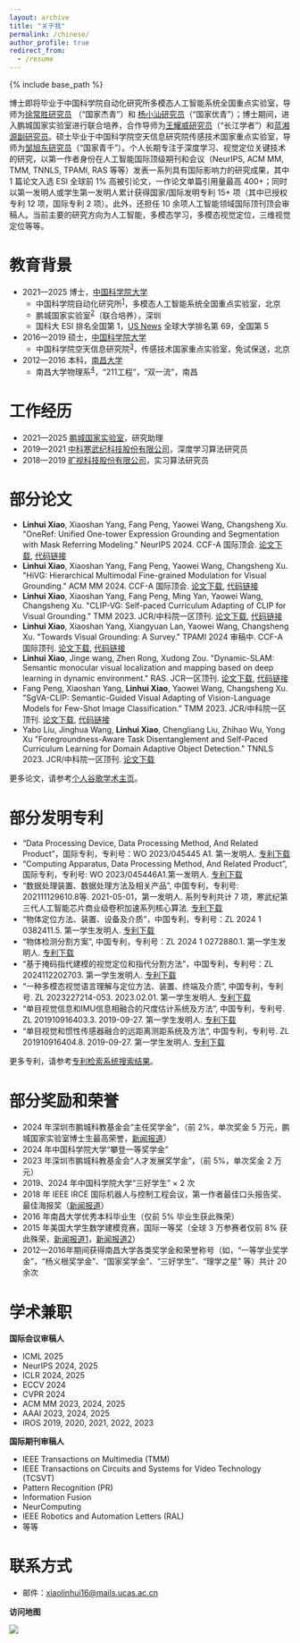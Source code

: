 ```yaml
---
layout: archive
title: "关于我"
permalink: /chinese/
author_profile: true
redirect_from:
  - /resume
---
```


{% include base_path %}

博士即将毕业于中国科学院自动化研究所多模态人工智能系统全国重点实验室，导师为[徐常胜研究员](https://baike.baidu.com/item/%E5%BE%90%E5%B8%B8%E8%83%9C/7074988) （“国家杰青”）和 [杨小汕研究员](https://people.ucas.ac.cn/~yangxiaoshan)（“国家优青”）；博士期间，进入鹏城国家实验室进行联合培养，合作导师为[王耀威研究员](https://people.ucas.ac.cn/~0028522)（“长江学者”）和[蓝湘源副研究员](https://scholar.google.com.hk/citations?user=c3iwWRcAAAAJ&hl=zh-CN)。硕士毕业于中国科学院空天信息研究院传感技术国家重点实验室，导师为[邹旭东研究员](https://people.ucas.ac.cn/~zouxudong)（“国家青千”）。个人长期专注于深度学习、视觉定位关键技术的研究，以第一作者身份在人工智能国际顶级期刊和会议（NeurIPS, ACM MM, TMM, TNNLS, TPAMI, RAS 等等）发表一系列具有国际影响力的研究成果，其中 1 篇论文入选 ESI 全球前 1% 高被引论文，一作论文单篇引用量最高 400+；同时以第一发明人或学生第一发明人累计获得国家/国际发明专利 15+ 项（其中已授权专利 12 项，国际专利 2 项）。此外，还担任 10 余项人工智能领域国际顶刊顶会审稿人。当前主要的研究方向为人工智能，多模态学习，多模态视觉定位，三维视觉定位等等。


教育背景
======
* 2021—2025  博士，[中国科学院大学](https://www.ucas.edu.cn/)
  * 中国科学院自动化研究所<sup>[1](http://www.ia.cas.cn/)</sup>，多模态人工智能系统全国重点实验室，北京
  * 鹏城国家实验室<sup>[2](https://www.pcl.ac.cn/)</sup>（联合培养），深圳
  * 国科大 ESI 排名全国第 1，[US News](https://www.eol.cn/shuju/paiming/202406/t20240625_2619264.shtml) 全球大学排名第 69，全国第 5
* 2016—2019  硕士，[中国科学院大学](https://www.ucas.edu.cn/)
  * 中国科学院空天信息研究院<sup>[3](http://www.aircas.cn/)</sup>，传感技术国家重点实验室，免试保送，北京
* 2012—2016  本科，[南昌大学](https://www.ncu.edu.cn/)
  * 南昌大学物理系<sup>[4](https://spms.ncu.edu.cn/xygk1/xyjj/index.htm)</sup>，“211工程”，“双一流”，南昌 


工作经历
======
* 2021—2025  [鹏城国家实验室](https://www.pcl.ac.cn/)，研究助理
* 2019—2021  [中科寒武纪科技股份有限公司](https://www.cambricon.com/)，深度学习算法研究员
* 2018—2019  [旷视科技股份有限公司](https://www.megvii.com/)，实习算法研究员

部分论文
======
* **Linhui Xiao**, Xiaoshan Yang, Fang Peng, Yaowei Wang, Changsheng Xu. "OneRef: Unified One-tower Expression Grounding and Segmentation with Mask Referring Modeling." NeurIPS 2024. CCF-A 国际顶会. [论文下载](https://openreview.net/pdf?id=siPdcro6uD), [代码链接](https://github.com/linhuixiao/OneRef)
* **Linhui Xiao**, Xiaoshan Yang, Fang Peng, Yaowei Wang, Changsheng Xu. "HiVG: Hierarchical Multimodal Fine-grained Modulation for Visual Grounding." ACM MM 2024. CCF-A 国际顶会. [论文下载](https://dl.acm.org/doi/pdf/10.1145/3664647.3681071), [代码链接](https://github.com/linhuixiao/HiVG)
* **Linhui Xiao**, Xiaoshan Yang, Fang Peng, Ming Yan, Yaowei Wang, Changsheng Xu. "CLIP-VG: Self-paced Curriculum Adapting of CLIP for Visual Grounding." TMM 2023. JCR/中科院一区顶刊. [论文下载](https://arxiv.org/pdf/2305.08685), [代码链接](https://github.com/linhuixiao/CLIP-VG)
* **Linhui Xiao**, Xiaoshan Yang, Xiangyuan Lan, Yaowei Wang, Changsheng Xu. "Towards Visual Grounding: A Survey." TPAMI 2024 审稿中. CCF-A 国际顶刊. [论文下载](https://arxiv.org/pdf/2412.20206), [代码链接](https://github.com/linhuixiao/Awesome-Visual-Grounding)
* **Linhui Xiao**, Jinge wang, Zhen Rong, Xudong Zou. "Dynamic-SLAM: Semantic monocular visual localization and mapping based on deep learning in dynamic environment." RAS. JCR一区顶刊. [论文下载](https://www.researchgate.net/profile/Linhui-Xiao/publication/332149941_Dynamic-SLAM_Semantic_monocular_visual_localization_and_mapping_based_on_deep_learning_in_dynamic_environment/links/6013f1fa45851517ef22eb7d/Dynamic-SLAM-Semantic-monocular-visual-localization-and-mapping-based-on-deep-learning-in-dynamic-environment.pdf), [代码链接](https://github.com/linhuixiao/Dynamic-SLAM)
* Fang Peng, Xiaoshan Yang, **Linhui Xiao**, Yaowei Wang, Changsheng Xu. "SgVA-CLIP: Semantic-Guided Visual Adapting of Vision-Language Models for Few-Shot Image Classification." TMM 2023. JCR/中科院一区顶刊. [论文下载](https://arxiv.org/pdf/2211.16191), [代码链接](https://github.com/FannierPeng/SgVA-CLIP)
* Yabo Liu, Jinghua Wang, **Linhui Xiao**, Chengliang Liu, Zhihao Wu, Yong Xu "Foregroundness-Aware Task Disentanglement and Self-Paced Curriculum Learning for Domain Adaptive Object Detection." TNNLS 2023. JCR/中科院一区顶刊. [论文下载](https://ieeexplore.ieee.org/abstract/document/10329584)

更多论文，请参考[个人谷歌学术主页](https://scholar.google.com.hk/citations?user=4rTE4ogAAAAJ&hl=zh-CN&oi=ao)。

部分发明专利
======
* “Data Processing Device, Data Processing Method, And Related Product”，国际专利，专利号：WO 2023/045445 A1. 第一发明人. [专利下载](https://patents.google.com/patent/WO2023045445A1/en?oq=WO2023045445A1)
* “Computing Apparatus, Data Processing Method, And Related Product”, 国际专利，专利号: WO 2023/045446A1.第一发明人. [专利下载](https://patents.google.com/patent/WO2023045446A1/en?oq=WO2023045446A1)
* “数据处理装置、数据处理方法及相关产品”, 中国专利，专利号: 202111129610.8等. 2021-05-01，第一发明人. 系列专利共计 7 项，寒武纪第三代人工智能芯片商业级卷积加速系列核心算法. [专利下载](https://cprs.patentstar.com.cn/Search/ResultList?CurrentQuery=5pWw5o2u5aSE55CG6KOF572u44CB5pWw5o2u5aSE55CG5pa55rOV5Y+K55u45YWz5Lqn5ZOBL1lZ&type=cn)
* “物体定位方法、装置、设备及介质”，中国专利，专利号：ZL 2024 1 0382411.5. 第一学生发明人. [专利下载](https://cprs.patentstar.com.cn/Search/Detail?ANE=9IEF7EDA4CAACIHA3BBA5AFA9FEDABIA7CDA9EED5CCA9EIE)
* “物体检测分割方案”, 中国专利，专利号：ZL 2024 1 0272880.1. 第一学生发明人. [专利下载](https://cprs.patentstar.com.cn/Search/Detail?ANE=9BGA6DDA6BDA9DDB6EBA8CGA9CFADGHA7FAA9DACDHFA9FIE)
* “基于掩码指代建模的视觉定位和指代分割方法”，中国专利，专利号：ZL 2024112202703. 第一学生发明人. [专利下载](https://cprs.patentstar.com.cn/Search/Detail?ANE=9HDD4DBAAHIA9DFD5AEA6CDA5BCA8FBA9GIF9EIF9CAA9CHA)
* “一种多模态视觉语言理解与定位方法、装置、终端及介质”, 中国专利，专利号. ZL 2023227214-053. 2023.02.01. 第一学生发明人. [专利下载](https://cprs.patentstar.com.cn/Search/Detail?ANE=9EIF6CEA9DEA9CFB2ABA6BFA5BDA9BHE9IAB9DAB2ACA9IAD)
* “单目视觉信息和IMU信息相融合的尺度估计系统及方法”, 中国专利，专利号. ZL 201910916403.3. 2019-09-27. 第一学生发明人. [专利下载](https://cprs.patentstar.com.cn/Search/Detail?ANE=9FEC9FHD8EDAFGHA9HFE9HFDHIHA6AFA9EABAGHA6BFA9BFA)
* “单目视觉和惯性传感器融合的远距离测距系统及方法”, 中国专利，专利号. ZL 201910916404.8. 2019-09-27. 第一学生发明人. [专利下载](https://cprs.patentstar.com.cn/Search/Detail?ANE=2AAA8BHAAIIABDGA9IDD8IAAABHA4ADA9GBE9AHC6FBA9EGF)

更多专利，请参考[专利检索系统搜索结果](https://cprs.patentstar.com.cn/Search/ResultList?CurrentQuery=6IKW6bqf5oWnL1lZ&type=cn)。

  
部分奖励和荣誉
======
* 2024 年深圳市鹏城科教基金会“主任奖学金”，（前 2%，单次奖金 5 万元，鹏城国家实验室博士生最高荣誉，[新闻报道](https://www.pcl.ac.cn/html/999/2025-04-06/content-4579.html)）
* 2024 年中国科学院大学“攀登一等奖学金”
* 2023 年深圳市鹏城科教基金会“人才发展奖学金”，（前 5%，单次奖金 2 万元）
* 2019、2024 年中国科学院大学“三好学生” × 2 次
* 2018 年 IEEE IRCE 国际机器人与控制工程会议，第一作者最佳口头报告奖、最佳海报奖（[新闻报道](https://www.irce.org/2018.html)）
* 2016 年南昌大学优秀本科毕业生（仅前 5% 毕业生获此殊荣）
* 2015 年美国大学生数学建模竞赛，国际一等奖（全球 3 万参赛者仅前 8% 获此殊荣，[新闻报道1](http://m.ncu.edu.cn/ndyw/9951640e58f24ea59a6427e50aa2eaa3.htm)，[新闻报道2](https://jwc.ncu.edu.cn/xwdt/20485.htm)）
* 2012—2016年期间获得南昌大学各类奖学金和荣誉称号（如，“一等学业奖学金”，“杨义根奖学金”、“国家奖学金”、“三好学生”、“理学之星” 等）共计 20 余次


学术兼职
======

**国际会议审稿人**
* ICML 2025
* NeurIPS 2024, 2025
* ICLR 2024, 2025
* ECCV 2024
* CVPR 2024
* ACM MM 2023, 2024, 2025
* AAAI 2023, 2024, 2025
* IROS 2019, 2020, 2021, 2022, 2023

**国际期刊审稿人**

* IEEE Transactions on Multimedia (TMM)
* IEEE Transactions on Circuits and Systems for Video Technology (TCSVT)
* Pattern Recognition (PR)
* Information Fusion
* NeurComputing
* IEEE Robotics and Automation Letters (RAL)
* 等等


联系方式
======
* 邮件：[xiaolinhui16@mails.ucas.ac.cn](xiaolinhui16@mails.ucas.ac.cn)


**访问地图**


<a href="https://clustrmaps.com/site/1c5bs"  title="ClustrMaps"><img src="//www.clustrmaps.com/map_v2.png?d=6mewWzwVl4RKOGXq_GLS_8L3emLk_99zRKyVv29Gaso&cl=ffffff" /></a>

<!--
-  <script type="text/javascript" id="clustrmaps" src="//clustrmaps.com/map_v2.js?d=6mewWzwVl4RKOGXq_GLS_8L3emLk_99zRKyVv29Gaso&cl=ffffff&w=a"></script>
-->

